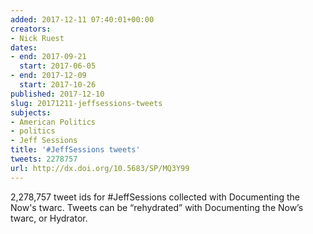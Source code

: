 ```yaml
---
added: 2017-12-11 07:40:01+00:00
creators:
- Nick Ruest
dates:
- end: 2017-09-21
  start: 2017-06-05
- end: 2017-12-09
  start: 2017-10-26
published: 2017-12-10
slug: 20171211-jeffsessions-tweets
subjects:
- American Politics
- politics
- Jeff Sessions
title: '#JeffSessions tweets'
tweets: 2278757
url: http://dx.doi.org/10.5683/SP/MQ3Y99
---
```


2,278,757 tweet ids for #JeffSessions collected with Documenting the Now's twarc. Tweets can be “rehydrated” with Documenting the Now’s twarc, or Hydrator.

